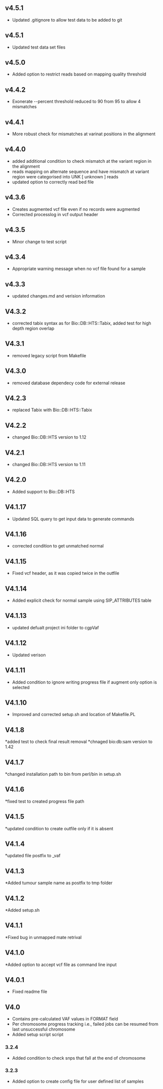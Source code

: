 
## v4.5.1 ########

* Updated .gitignore to allow test data to be added to git 

## v4.5.1 ########

* Updated test data set files 

## v4.5.0 ########

* Added option to restrict reads based on mapping quality threshold

## v4.4.2 ########

* Exonerate --percent threshold reduced to 90 from 95 to allow 4 mismatches

## v4.4.1 ########

* More robust check for mismatches at varinat positions in the alignment  

## v4.4.0 ########

* added additional condition to check mismatch at the variant region in the alignment
* reads mapping on alternate sequence and have mismatch at variant region were categorised into UNK [ unknown ] reads
* updated option to correctly read bed file

## v4.3.6 ########

* Creates augmented vcf file even if no records were augmented
* Corrected processlog in vcf output header

## v4.3.5 ########

* Minor change to test script

## v4.3.4 ########

* Appropriate warning message when no vcf file found for a sample

## v4.3.3 ########

* updated changes.md and verision information

## V4.3.2 ########

* corrected tabix syntax as for Bio::DB::HTS::Tabix, added test for high depth region overlap

## V4.3.1 ########

* removed legacy script from Makefile

## V4.3.0 ########

* removed database dependecy code for external release

## V4.2.3 ########

* replaced Tabix with Bio::DB::HTS::Tabix

## V4.2.2 ########

* changed Bio::DB::HTS version to 1.12

## V4.2.1 ########

* changed Bio::DB::HTS version to 1.11 

## V4.2.0 ########

* Added support to Bio::DB::HTS 

## V4.1.17 ########

* Updated SQL query to get input data to generate commands 

## V4.1.16 ########

* corrected condition to get unmatched normal 

## V4.1.15 ########

* Fixed vcf header, as it was copied twice in the outfile

## V4.1.14 ########

* Added explicit check for normal sample using SIP_ATTRIBUTES table

## V4.1.13 ########

* updated defualt project ini folder to cgpVaf

## V4.1.12 ########

* Updated verison

## V4.1.11 ########

* Added condition to ignore writing progress file if augment only option is selected

## V4.1.10 ########

* Improved and corrected setup.sh and location of Makefile.PL

## V4.1.8 ########

*added test to check final result removal 
*chnaged bio:db:sam version to 1.42

## V4.1.7 ########

*changed installation path to bin from perl/bin in setup.sh

## V4.1.6 ########

*fixed test to created progress file path

## V4.1.5 ########

*updated condition to create outfile only if it is absent

## V4.1.4 ########

*updated file postfix to <varinat>_vaf

## V4.1.3 ########

*Added tumour sample name as postfix to tmp folder 

## V4.1.2 ########

*Added setup.sh

## V4.1.1 ########

*Fixed bug in unmapped mate retrival

## V4.1.0 ########

*Added option to accept vcf file as command line input

## V4.0.1 ########

* Fixed readme file

## V4.0 ########

* Contains pre-calculated VAF values in FORMAT field
* Per chromosome progress tracking i.e., failed jobs can be resumed from last unsuccessful chromosome
* Added setup script script

### 3.2.4 ########

* Added condition to check snps that fall at the end of chromosome

### 3.2.3 ########
*	Added option to create config file for user defined list of samples
